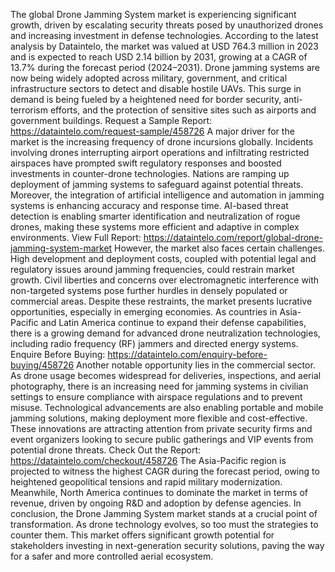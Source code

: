 The global Drone Jamming System market is experiencing significant growth, driven by escalating security threats posed by unauthorized drones and increasing investment in defense technologies. According to the latest analysis by Dataintelo, the market was valued at USD 764.3 million in 2023 and is expected to reach USD 2.14 billion by 2031, growing at a CAGR of 13.7% during the forecast period (2024–2031).
Drone jamming systems are now being widely adopted across military, government, and critical infrastructure sectors to detect and disable hostile UAVs. This surge in demand is being fueled by a heightened need for border security, anti-terrorism efforts, and the protection of sensitive sites such as airports and government buildings.
Request a Sample Report: https://dataintelo.com/request-sample/458726
A major driver for the market is the increasing frequency of drone incursions globally. Incidents involving drones interrupting airport operations and infiltrating restricted airspaces have prompted swift regulatory responses and boosted investments in counter-drone technologies. Nations are ramping up deployment of jamming systems to safeguard against potential threats.
Moreover, the integration of artificial intelligence and automation in jamming systems is enhancing accuracy and response time. AI-based threat detection is enabling smarter identification and neutralization of rogue drones, making these systems more efficient and adaptive in complex environments.
View Full Report: https://dataintelo.com/report/global-drone-jamming-system-market
However, the market also faces certain challenges. High development and deployment costs, coupled with potential legal and regulatory issues around jamming frequencies, could restrain market growth. Civil liberties and concerns over electromagnetic interference with non-targeted systems pose further hurdles in densely populated or commercial areas.
Despite these restraints, the market presents lucrative opportunities, especially in emerging economies. As countries in Asia-Pacific and Latin America continue to expand their defense capabilities, there is a growing demand for advanced drone neutralization technologies, including radio frequency (RF) jammers and directed energy systems.
Enquire Before Buying: https://dataintelo.com/enquiry-before-buying/458726
Another notable opportunity lies in the commercial sector. As drone usage becomes widespread for deliveries, inspections, and aerial photography, there is an increasing need for jamming systems in civilian settings to ensure compliance with airspace regulations and to prevent misuse.
Technological advancements are also enabling portable and mobile jamming solutions, making deployment more flexible and cost-effective. These innovations are attracting attention from private security firms and event organizers looking to secure public gatherings and VIP events from potential drone threats.
Check Out the Report: https://dataintelo.com/checkout/458726
The Asia-Pacific region is projected to witness the highest CAGR during the forecast period, owing to heightened geopolitical tensions and rapid military modernization. Meanwhile, North America continues to dominate the market in terms of revenue, driven by ongoing R&D and adoption by defense agencies.
In conclusion, the Drone Jamming System market stands at a crucial point of transformation. As drone technology evolves, so too must the strategies to counter them. This market offers significant growth potential for stakeholders investing in next-generation security solutions, paving the way for a safer and more controlled aerial ecosystem.
